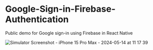 # Google-Sign-in-Firebase-Authentication
Public demo for Google sign-in using Firebase in React Native

![Simulator Screenshot - iPhone 15 Pro Max - 2024-05-14 at 11 17 39](https://github.com/chandreshkachariya/Google-Sign-in-Firebase-Authentication/assets/40895111/e1aa9518-b812-4760-85f4-02fe46a9b063)
